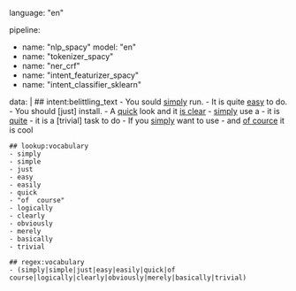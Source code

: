language: "en"

pipeline:
- name: "nlp_spacy"
  model: "en"
- name: "tokenizer_spacy"
- name: "ner_crf"
- name: "intent_featurizer_spacy"
- name: "intent_classifier_sklearn"


data: |
    ## intent:belittling_text
    - You sould [simply](vocabulary) run.
    - It is quite [easy](vocabulary) to do.
    - You should [just] install.
    - A [quick](vocabulary) look and it [is clear](vocabulary)
    - [simply](vocabulary) use a
    - it is [quite](vocabulary)
    - it is a [trivial] task to do
    - If you [simply](vocabulary) want to use
    - and [of cource](vocabulary) it is cool
  

    ## lookup:vocabulary
    - simply
    - simple
    - just
    - easy
    - easily
    - quick
    - "of  course"
    - logically
    - clearly
    - obviously
    - merely
    - basically
    - trivial

    ## regex:vocabulary
    - (simply|simple|just|easy|easily|quick|of  course|logically|clearly|obviously|merely|basically|trivial)
